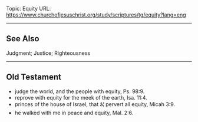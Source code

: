 Topic: Equity
URL: https://www.churchofjesuschrist.org/study/scriptures/tg/equity?lang=eng

---

## See Also

Judgment; Justice; Righteousness

---

## Old Testament

- judge the world, and the people with equity, Ps. 98:9.
- reprove with equity for the meek of the earth, Isa. 11:4.
- princes of the house of Israel, that â¦ pervert all equity, Micah 3:9.
- he walked with me in peace and equity, Mal. 2:6.

